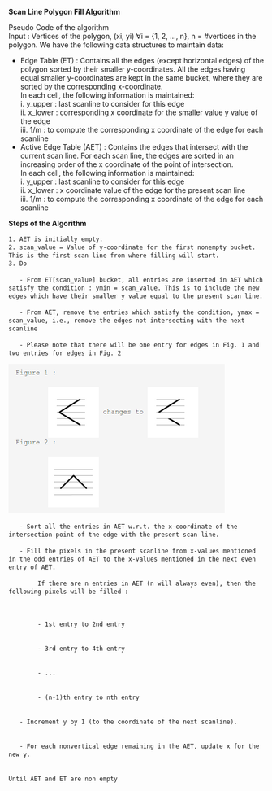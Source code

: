 **Scan Line Polygon Fill Algorithm**  

Pseudo Code of the algorithm  
Input : Vertices of the polygon, (xi, yi) ∀i = {1, 2, ..., n}, n = #vertices in the polygon. We have the following data structures to maintain data:     

- Edge Table (ET) : Contains all the edges (except horizontal edges) of the polygon sorted by their smaller y-coordinates. All the edges having equal smaller y-coordinates are kept in the same bucket, where they are sorted by the corresponding x-coordinate.  
 In each cell, the following information is maintained:  
   i. y_upper : last scanline to consider for this edge    
   ii. x_lower : corresponding x coordinate for the smaller value y value of the edge    
   iii. 1/m : to compute the corresponding x coordinate of the edge for each scanline     
- Active Edge Table (AET) : Contains the edges that intersect with the current scan line. For each scan line, the edges are sorted in an increasing order of the x coordinate of the point of intersection.  
 In each cell, the following information is maintained:  
   i. y_upper : last scanline to consider for this edge  
   ii. x_lower : x coordinate value of the edge for the present scan line  
   iii. 1/m : to compute the corresponding x coordinate of the edge for each scanline  

**Steps of the Algorithm**  

    1. AET is initially empty.  
    2. scan_value = Value of y-coordinate for the first nonempty bucket. This is the first scan line from where filling will start.  
    3. Do  
        	
       - From ET[scan_value] bucket, all entries are inserted in AET which satisfy the condition : ymin = scan_value. This is to include the new edges which have their smaller y value equal to the present scan line.  
        	
       - From AET, remove the entries which satisfy the condition, ymax = scan_value, i.e., remove the edges not intersecting with the next scanline  

       - Please note that there will be one entry for edges in Fig. 1 and two entries for edges in Fig. 2  
	
	
<img src="images/figures.png">
        	
        	
       - Sort all the entries in AET w.r.t. the x-coordinate of the intersection point of the edge with the present scan line.  
        	
       - Fill the pixels in the present scanline from x-values mentioned in the odd entries of AET to the x-values mentioned in the next even entry of AET.  

        	If there are n entries in AET (n will always even), then the following pixels will be filled :  

 
            	    
            - 1st entry to 2nd entry

            	    
            - 3rd entry to 4th entry

            	    
            - ... 

            	    
            - (n-1)th entry to nth entry

            	
       - Increment y by 1 (to the coordinate of the next scanline).  

        	
       - For each nonvertical edge remaining in the AET, update x for the new y.  


    Until AET and ET are non empty  



